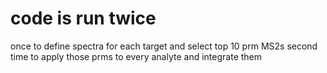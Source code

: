 # code is run twice
once to define spectra for each target and select top 10 prm MS2s
second time to apply those prms to every analyte and integrate them
